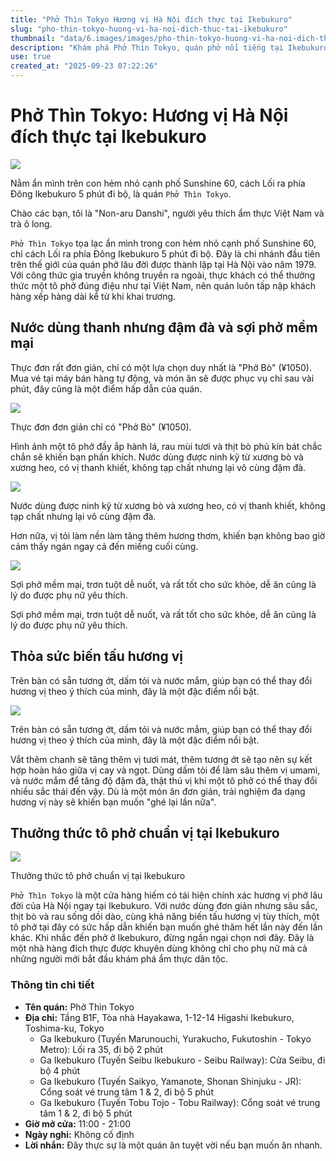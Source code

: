 ```yaml
---
title: "Phở Thìn Tokyo Hương vị Hà Nội đích thực tại Ikebukuro"
slug: "pho-thin-tokyo-huong-vi-ha-noi-dich-thuc-tai-ikebukuro"
thumbnail: "data/6.images/images/pho-thin-tokyo-huong-vi-ha-noi-dich-thuc-tai-ikebukuro.webp"
description: "Khám phá Phở Thìn Tokyo, quán phở nổi tiếng tại Ikebukuro mang hương vị Hà Nội đích thực với nước dùng đậm đà, sợi phở mềm và cách thưởng thức đa dạng."
use: true
created_at: "2025-09-23 07:22:26"
---
```


# Phở Thìn Tokyo: Hương vị Hà Nội đích thực tại Ikebukuro

![](/images/title-1758548407489.webp)

Nằm ẩn mình trên con hẻm nhỏ cạnh phố Sunshine 60, cách Lối ra phía Đông Ikebukuro 5 phút đi bộ, là quán `Phở Thìn Tokyo`.

Chào các bạn, tôi là "Non-aru Danshi", người yêu thích ẩm thực Việt Nam và trà ô long.

`Phở Thìn Tokyo` tọa lạc ẩn mình trong con hẻm nhỏ cạnh phố Sunshine 60, chỉ cách Lối ra phía Đông Ikebukuro 5 phút đi bộ. Đây là chi nhánh đầu tiên trên thế giới của quán phở lâu đời được thành lập tại Hà Nội vào năm 1979. Với công thức gia truyền không truyền ra ngoài, thực khách có thể thưởng thức một tô phở đúng điệu như tại Việt Nam, nên quán luôn tấp nập khách hàng xếp hàng dài kể từ khi khai trương.

## Nước dùng thanh nhưng đậm đà và sợi phở mềm mại

Thực đơn rất đơn giản, chỉ có một lựa chọn duy nhất là "Phở Bò" (¥1050). Mua vé tại máy bán hàng tự động, và món ăn sẽ được phục vụ chỉ sau vài phút, đây cũng là một điểm hấp dẫn của quán.

![](/images/image-1758548436844.webp)

Thực đơn đơn giản chỉ có "Phở Bò" (¥1050).

Hình ảnh một tô phở đầy ắp hành lá, rau mùi tươi và thịt bò phủ kín bát chắc chắn sẽ khiến bạn phấn khích. Nước dùng được ninh kỹ từ xương bò và xương heo, có vị thanh khiết, không tạp chất nhưng lại vô cùng đậm đà.

![](/images/image-1758548475623.webp)

Nước dùng được ninh kỹ từ xương bò và xương heo, có vị thanh khiết, không tạp chất nhưng lại vô cùng đậm đà.

Hơn nữa, vị tỏi làm nền làm tăng thêm hương thơm, khiến bạn không bao giờ cảm thấy ngán ngay cả đến miếng cuối cùng.

![](/images/image-1758548512978.webp)

Sợi phở mềm mại, trơn tuột dễ nuốt, và rất tốt cho sức khỏe, dễ ăn cũng là lý do được phụ nữ yêu thích.

Sợi phở mềm mại, trơn tuột dễ nuốt, và rất tốt cho sức khỏe, dễ ăn cũng là lý do được phụ nữ yêu thích.

## Thỏa sức biến tấu hương vị

Trên bàn có sẵn tương ớt, dấm tỏi và nước mắm, giúp bạn có thể thay đổi hương vị theo ý thích của mình, đây là một đặc điểm nổi bật.

![](/images/image-1758548542837.webp)

Trên bàn có sẵn tương ớt, dấm tỏi và nước mắm, giúp bạn có thể thay đổi hương vị theo ý thích của mình, đây là một đặc điểm nổi bật.

Vắt thêm chanh sẽ tăng thêm vị tươi mát, thêm tương ớt sẽ tạo nên sự kết hợp hoàn hảo giữa vị cay và ngọt. Dùng dấm tỏi để làm sâu thêm vị umami, và nước mắm để tăng độ đậm đà, thật thú vị khi một tô phở có thể thay đổi nhiều sắc thái đến vậy. Dù là một món ăn đơn giản, trải nghiệm đa dạng hương vị này sẽ khiến bạn muốn "ghé lại lần nữa".

## Thưởng thức tô phở chuẩn vị tại Ikebukuro

![](/images/image-1758548573059.webp)

Thưởng thức tô phở chuẩn vị tại Ikebukuro

`Phở Thìn Tokyo` là một cửa hàng hiếm có tái hiện chính xác hương vị phở lâu đời của Hà Nội ngay tại Ikebukuro. Với nước dùng đơn giản nhưng sâu sắc, thịt bò và rau sống dồi dào, cùng khả năng biến tấu hương vị tùy thích, một tô phở tại đây có sức hấp dẫn khiến bạn muốn ghé thăm hết lần này đến lần khác. Khi nhắc đến phở ở Ikebukuro, đừng ngần ngại chọn nơi đây. Đây là một nhà hàng đích thực được khuyên dùng không chỉ cho phụ nữ mà cả những người mới bắt đầu khám phá ẩm thực dân tộc.

### Thông tin chi tiết

*   **Tên quán:** Phở Thìn Tokyo
*   **Địa chỉ:** Tầng B1F, Tòa nhà Hayakawa, 1-12-14 Higashi Ikebukuro, Toshima-ku, Tokyo
    *   Ga Ikebukuro (Tuyến Marunouchi, Yurakucho, Fukutoshin - Tokyo Metro): Lối ra 35, đi bộ 2 phút
    *   Ga Ikebukuro (Tuyến Seibu Ikebukuro - Seibu Railway): Cửa Seibu, đi bộ 4 phút
    *   Ga Ikebukuro (Tuyến Saikyo, Yamanote, Shonan Shinjuku - JR): Cổng soát vé trung tâm 1 & 2, đi bộ 5 phút
    *   Ga Ikebukuro (Tuyến Tobu Tojo - Tobu Railway): Cổng soát vé trung tâm 1 & 2, đi bộ 5 phút
*   **Giờ mở cửa:** 11:00 - 21:00
*   **Ngày nghỉ:** Không cố định
*   **Lời nhắn:** Đây thực sự là một quán ăn tuyệt vời nếu bạn muốn ăn nhanh.